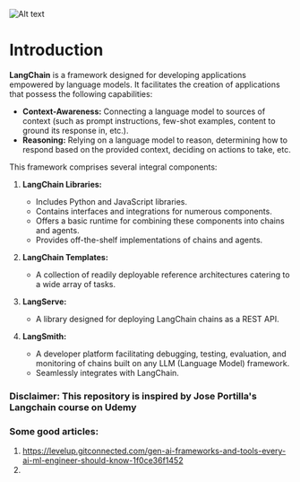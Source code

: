 
![Alt text](https://miro.medium.com/v2/resize:fit:1400/format:webp/0*FO0H3Rklax3wBIl_.png)


# Introduction

**LangChain** is a framework designed for developing applications empowered by language models. It facilitates the creation of applications that possess the following capabilities:

- **Context-Awareness:** Connecting a language model to sources of context (such as prompt instructions, few-shot examples, content to ground its response in, etc.).
- **Reasoning:** Relying on a language model to reason, determining how to respond based on the provided context, deciding on actions to take, etc.

This framework comprises several integral components:

1. **LangChain Libraries:** 
    - Includes Python and JavaScript libraries.
    - Contains interfaces and integrations for numerous components.
    - Offers a basic runtime for combining these components into chains and agents.
    - Provides off-the-shelf implementations of chains and agents.

2. **LangChain Templates:** 
    - A collection of readily deployable reference architectures catering to a wide array of tasks.

3. **LangServe:** 
    - A library designed for deploying LangChain chains as a REST API.

4. **LangSmith:** 
    - A developer platform facilitating debugging, testing, evaluation, and monitoring of chains built on any LLM (Language Model) framework.
    - Seamlessly integrates with LangChain.


### Disclaimer: This repository is inspired by Jose Portilla's Langchain course on Udemy

### Some good articles:
1) https://levelup.gitconnected.com/gen-ai-frameworks-and-tools-every-ai-ml-engineer-should-know-1f0ce36f1452
2) 

